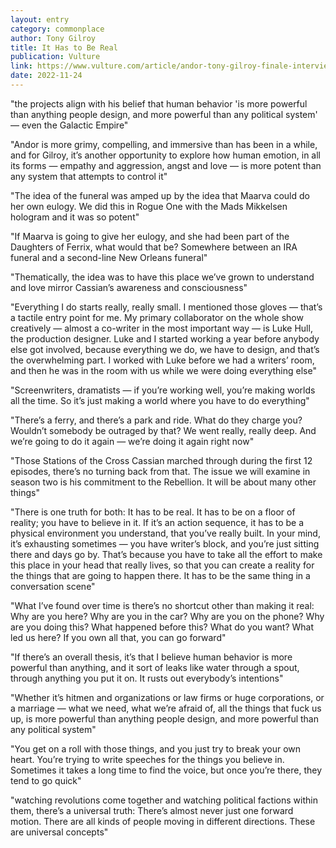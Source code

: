 ```yaml
---
layout: entry
category: commonplace
author: Tony Gilroy
title: It Has to Be Real
publication: Vulture
link: https://www.vulture.com/article/andor-tony-gilroy-finale-interview.html
date: 2022-11-24
---
```


"the projects align with his belief that human behavior 'is more powerful than anything people design, and more powerful than any political system' — even the Galactic Empire"

"Andor is more grimy, compelling, and immersive than has been in a while, and for Gilroy, it’s another opportunity to explore how human emotion, in all its forms — empathy and aggression, angst and love — is more potent than any system that attempts to control it"

"The idea of the funeral was amped up by the idea that Maarva could do her own eulogy. We did this in Rogue One with the Mads Mikkelsen hologram and it was so potent"

"If Maarva is going to give her eulogy, and she had been part of the Daughters of Ferrix, what would that be? Somewhere between an IRA funeral and a second-line New Orleans funeral"

"Thematically, the idea was to have this place we’ve grown to understand and love mirror Cassian’s awareness and consciousness"

"Everything I do starts really, really small. I mentioned those gloves — that’s a tactile entry point for me. My primary collaborator on the whole show creatively — almost a co-writer in the most important way — is Luke Hull, the production designer. Luke and I started working a year before anybody else got involved, because everything we do, we have to design, and that’s the overwhelming part. I worked with Luke before we had a writers’ room, and then he was in the room with us while we were doing everything else"

"Screenwriters, dramatists — if you’re working well, you’re making worlds all the time. So it’s just making a world where you have to do everything"

"There’s a ferry, and there’s a park and ride. What do they charge you? Wouldn’t somebody be outraged by that? We went really, really deep. And we’re going to do it again — we’re doing it again right now"

"Those Stations of the Cross Cassian marched through during the first 12 episodes, there’s no turning back from that. The issue we will  examine in season two is his commitment to the Rebellion. It will be about many other things"

"There is one truth for both: It has to be real. It has to be on a floor of reality; you have to believe in it. If it’s an action sequence, it has to be a physical environment you understand, that you’ve really built. In your mind, it’s exhausting sometimes — you have writer’s block, and you’re just sitting there and days go by. That’s because you have to take all the effort to make this place in your head that really lives, so that you can create a reality for the things that are going to happen there. It has to be the same thing in a conversation scene"

"What I’ve found over time is there’s no shortcut other than making it real: Why are you here? Why are you in the car? Why are you on the phone? Why are you doing this? What happened before this? What do you want? What led us here? If you own all that, you can go forward"

"If there’s an overall thesis, it’s that I believe human behavior is more powerful than anything, and it sort of leaks like water through a spout, through anything you put it on. It rusts out everybody’s intentions"

"Whether it’s hitmen and organizations or law firms or huge corporations, or a marriage — what we need, what we’re afraid of, all the things that fuck us up, is more powerful than anything people design, and more powerful than any political system"

"You get on a roll with those things, and you just try to break your own heart. You’re trying to write speeches for the things you believe in. Sometimes it takes a long time to find the voice, but once you’re there, they tend to go quick"

"watching revolutions come together and watching political factions within them, there’s a universal truth: There’s almost never just one forward motion. There are all kinds of people moving in different directions. These are universal concepts"
